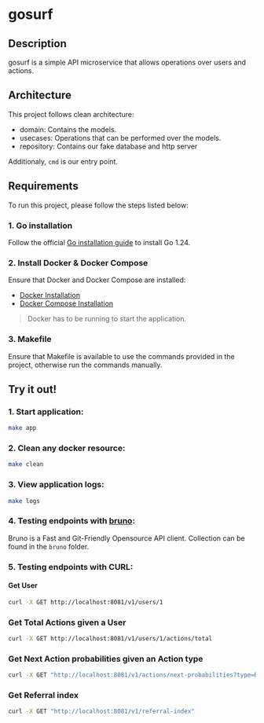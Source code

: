 # gosurf

## Description
gosurf is a simple API microservice that allows operations over users and actions.

## Architecture
This project follows clean architecture:
- domain: Contains the models.
- usecases: Operations that can be performed over the models.
- repository: Contains our fake database and http server

Additionaly, `cmd` is our entry point.

## Requirements
To run this project, please follow the steps listed below:

### 1. Go installation
Follow the official [Go installation guide](https://go.dev/doc/install) to install Go 1.24.

### 2. Install Docker & Docker Compose
Ensure that Docker and Docker Compose are installed:
- [Docker Installation](https://docs.docker.com/get-docker/)
- [Docker Compose Installation](https://docs.docker.com/compose/install/)
> Docker has to be running to start the application.

### 3. Makefile
Ensure that Makefile is available to use the commands provided in the project,
otherwise run the commands manually.

## Try it out!

### 1. Start application:
```sh
make app
```

### 2. Clean any docker resource:
```sh
make clean
```

### 3. View application logs:
```sh
make logs
```

### 4. Testing endpoints with [bruno](https://www.usebruno.com/):
Bruno is a Fast and Git-Friendly Opensource API client. Collection can be found
in the `bruno` folder.

### 5. Testing endpoints with CURL:

#### Get User
```sh
curl -X GET http://localhost:8081/v1/users/1
```

### Get Total Actions given a User
```sh
curl -X GET http://localhost:8081/v1/users/1/actions/total
```

### Get Next Action probabilities given an Action type
```sh
curl -X GET "http://localhost:8081/v1/actions/next-probabilities?type=REFER_USER"
```

### Get Referral index
```sh
curl -X GET "http://localhost:8081/v1/referral-index"
```
